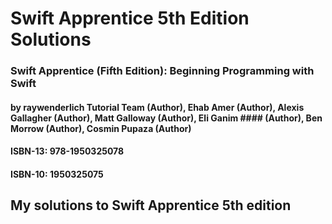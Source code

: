 # Swift Apprentice 5th Edition Solutions
### Swift Apprentice (Fifth Edition): Beginning Programming with Swift
#### by raywenderlich Tutorial Team (Author), Ehab Amer (Author), Alexis Gallagher (Author), Matt Galloway (Author), Eli Ganim #### (Author), Ben Morrow (Author), Cosmin Pupaza (Author)
#### ISBN-13: 978-1950325078
#### ISBN-10: 1950325075
## My solutions to Swift Apprentice 5th edition
